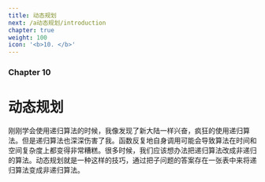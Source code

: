 ```yaml
---
title: 动态规划
next: /a动态规划/introduction
chapter: true
weight: 100
icon: '<b>10. </b>'
---
```


### Chapter 10

# 动态规划

刚刚学会使用递归算法的时候，我像发现了新大陆一样兴奋，疯狂的使用递归算法。但是递归算法也深深伤害了我。函数反复地自身调用可能会导致算法在时间和空间复杂度上都变得非常糟糕。很多时候，我们应该想办法把递归算法改成非递归的算法。动态规划就是一种这样的技巧，通过把子问题的答案存在一张表中来将递归算法变成非递归算法。
